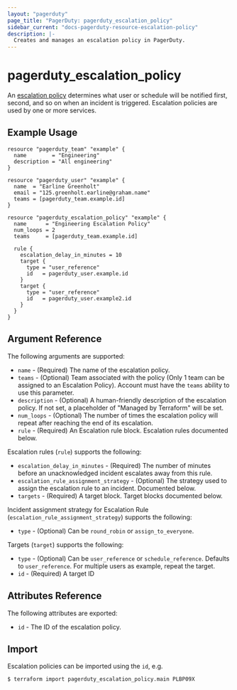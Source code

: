 ```yaml
---
layout: "pagerduty"
page_title: "PagerDuty: pagerduty_escalation_policy"
sidebar_current: "docs-pagerduty-resource-escalation-policy"
description: |-
  Creates and manages an escalation policy in PagerDuty.
---
```


# pagerduty\_escalation_policy

An [escalation policy](https://developer.pagerduty.com/api-reference/b3A6Mjc0ODEyNQ-create-an-escalation-policy) determines what user or schedule will be notified first, second, and so on when an incident is triggered. Escalation policies are used by one or more services.


## Example Usage

```hcl
resource "pagerduty_team" "example" {
  name        = "Engineering"
  description = "All engineering"
}

resource "pagerduty_user" "example" {
  name  = "Earline Greenholt"
  email = "125.greenholt.earline@graham.name"
  teams = [pagerduty_team.example.id]
}

resource "pagerduty_escalation_policy" "example" {
  name      = "Engineering Escalation Policy"
  num_loops = 2
  teams     = [pagerduty_team.example.id]

  rule {
    escalation_delay_in_minutes = 10
    target {
      type = "user_reference"
      id   = pagerduty_user.example.id
    }
    target {
      type = "user_reference"
      id   = pagerduty_user.example2.id
    }
  }
}
```

## Argument Reference

The following arguments are supported:

* `name` - (Required) The name of the escalation policy.
* `teams` - (Optional) Team associated with the policy (Only 1 team can be assigned to an Escalation Policy). Account must have the `teams` ability to use this parameter.
* `description` - (Optional) A human-friendly description of the escalation policy.
  If not set, a placeholder of "Managed by Terraform" will be set.
* `num_loops` - (Optional) The number of times the escalation policy will repeat after reaching the end of its escalation.
* `rule` - (Required) An Escalation rule block. Escalation rules documented below.

Escalation rules (`rule`) supports the following:

  * `escalation_delay_in_minutes` - (Required) The number of minutes before an unacknowledged incident escalates away from this rule.
  * `escalation_rule_assignment_strategy` - (Optional) The strategy used to assign the escalation rule to an incident. Documented below.
  * `targets` - (Required) A target block. Target blocks documented below.

Incident assignment strategy for Escalation Rule (`escalation_rule_assignment_strategy`) supports the following:

* `type` - (Optional) Can be `round_robin` or `assign_to_everyone`.

Targets (`target`) supports the following:

  * `type` - (Optional) Can be `user_reference` or `schedule_reference`. Defaults to `user_reference`. For multiple users as example, repeat the target.
  * `id` - (Required) A target ID

## Attributes Reference

The following attributes are exported:

  * `id` - The ID of the escalation policy.

## Import

Escalation policies can be imported using the `id`, e.g.

```
$ terraform import pagerduty_escalation_policy.main PLBP09X
```
